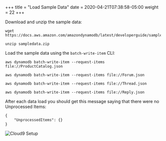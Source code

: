 +++
title = "Load Sample Data"
date = 2020-04-21T07:38:58-05:00
weight = 22
+++

Download and unzip the sample data:

    wget https://docs.aws.amazon.com/amazondynamodb/latest/developerguide/samples/sampledata.zip

    unzip sampledata.zip

Load the sample data using the `batch-write-item` CLI:

    aws dynamodb batch-write-item --request-items file://ProductCatalog.json

    aws dynamodb batch-write-item --request-items file://Forum.json

    aws dynamodb batch-write-item --request-items file://Thread.json

    aws dynamodb batch-write-item --request-items file://Reply.json

After each data load you should get this message saying that there were no Unprocessed Items:

    {
        "UnprocessedItems": {}
    }

![Cloud9 Setup](/images/hands-on-labs/explore-cli/load_data.png)

